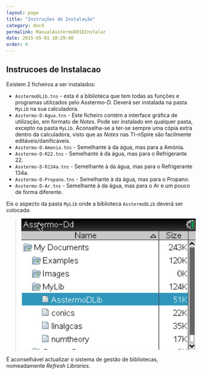```yaml
---
layout: page
title: "Instruções de Instalação"
category: docd
permalink: ManualAsstermoD018Instalar
date: 2015-05-01 18:29:40
order: 4
---
```


## Instrucoes de Instalacao
Existem 2 ficheiros a ser instalados:

  * `AsstermoDLib.tns` - esta é a biblioteca que tem todas as funções e programas utilizados pelo Asstermo-D. Deverá ser instalada na pasta `MyLib` na sua calculadora.
  * `Asstermo-D-Agua.tns` - Este ficheiro contém a interface gráfica de utilização, em formato de _Notes_. Pode ser instalado em qualquer pasta, excepto na pasta `MyLib`. Aconselha-se a ter-se sempre uma cópia extra dentro da calculadora, visto que as _Notes_ nas TI-nSpire são facilmente editáveis/danificáveis.
  * `Asstermo-D-Amonia.tns` - Semelhante à da água, mas para a Amónia.
  * `Asstermo-D-R22.tns` - Semelhante à da água, mas para o Refrigerante 22.
  * `Asstermo-D-R134a.tns` - Semelhante à da água, mas para o Refrigerante 134a.
  * `Asstermo-D-Propano.tns` - Semelhante à da água, mas para o Propano.
  * `Asstermo-D-Ar.tns` - Semelhante à da água, mas para o Ar e um pouco de forma diferente.

Eis o aspecto da pasta `MyLib` onde a biblioteca `AsstermoDLib` deverá ser colocada:

> ![/imgD018/MyLib.jpg](/imgD018/MyLib.jpg)

É aconselhável actualizar o sistema de gestão de bibliotecas, nomeadamente _Refresh Libraries_.
